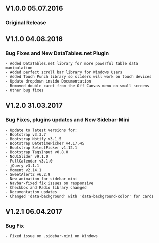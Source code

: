 ## V1.0.0 05.07.2016
### Original Release

## V1.1.0 04.08.2016
### Bug Fixes and New DataTables.net Plugin
	- Added DataTables.net library for more powerful table data manipulation
	- Added perfect scroll bar library for Windows Users
	- Added Touch Punch library so sliders will work on touch devices
	- Update dropdown inside Documentation
	- Removed double caret from the Off Canvas menu on small screens
	- Other bug fixes

## V1.2.0 31.03.2017
### Bug Fixes, plugins updates and New Sidebar-Mini
	- Update to latest versions for:
	- Bootstrap v3.3.7
	- Bootstrap Notify v3.1.5
	- Bootstrap DatetimePicker v4.17.45
	- Bootstrap SelectPicker v1.12.1
	- Bootstrap TagsInput v0.8.0
	- NoUiSlider v9.1.0
	- FullCalendar v3.1.0
	- jQuery v3.1.1
	- Moment v2.14.1
	- SweetAlert2 v6.2.9
	- New animation for sidebar-mini
	- Navbar-fixed fix issues on responsive
	- Checkbox and Radio library changed
	- Documentation updates
	- Changed 'data-background' with 'data-background-color' for cards

## V1.2.1 06.04.2017
### Bug Fix
	- Fixed issue on .sidebar-mini on Windows
